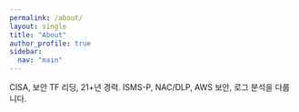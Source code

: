 ```yaml
---
permalink: /about/
layout: single
title: "About"
author_profile: true
sidebar:
  nav: "main"
---
```

CISA, 보안 TF 리딩, 21+년 경력. ISMS-P, NAC/DLP, AWS 보안, 로그 분석을 다룹니다.
